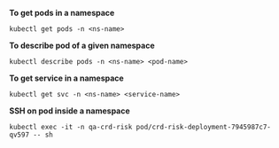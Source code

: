 **To get pods in a namespace**
```
kubectl get pods -n <ns-name> 
```

**To describe pod of a given namespace**
```
kubectl describe pods -n <ns-name> <pod-name>
```

**To get service in a namespace**
```
kubectl get svc -n <ns-name> <service-name> 
```
**SSH on pod inside a namespace**
```
kubectl exec -it -n qa-crd-risk pod/crd-risk-deployment-7945987c7-qv597 -- sh
```




